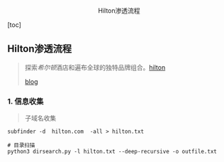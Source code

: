 <center>Hilton渗透流程</center>



[toc]









## Hilton渗透流程

> 探索*希尔顿*酒店和遍布全球的独特品牌组合。[hilton](https://www.hilton.com/en/)
>
> [blog](https://blog.csdn.net/qq_45894840/article/details/130360123)







### 1. 信息收集

> 子域名收集

```shell
subfinder -d  hilton.com  -all > hilton.txt

# 目录扫描
python3 dirsearch.py -l hilton.txt --deep-recursive -o outfile.txt
```

